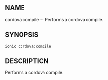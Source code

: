 
## NAME
cordova:compile -- Performs a cordova compile.
  
## SYNOPSIS
    ionic cordova:compile 
  
## DESCRIPTION
Performs a cordova compile.




